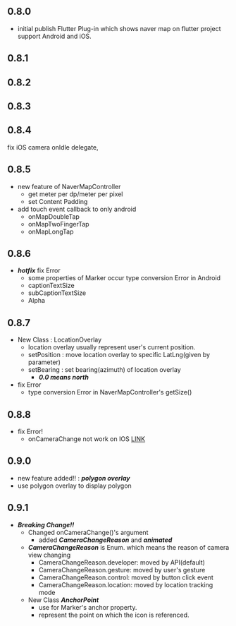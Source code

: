 ## 0.8.0
- initial publish
Flutter Plug-in which shows naver map on flutter project support Android and iOS.


## 0.8.1

## 0.8.2

## 0.8.3

## 0.8.4
fix iOS camera onIdle delegate,

## 0.8.5
- new feature of NaverMapController
    - get meter per dp/meter per pixel
    - set Content Padding 
- add touch event callback to only android
    - onMapDoubleTap 
    - onMapTwoFingerTap
    - onMapLongTap

## 0.8.6
- ___hotfix___ fix Error 
    - some properties of Marker occur type conversion Error in Android 
    - captionTextSize
    - subCaptionTextSize
    - Alpha

## 0.8.7
- New Class : LocationOverlay
    - location overlay usually represent user's current position. 
    - setPosition : move location overlay to specific LatLng(given by parameter)
    - setBearing : set bearing(azimuth) of location overlay
        - ***0.0 means north***
- fix Error
    - type conversion Error in NaverMapController's getSize()
    
## 0.8.8
- fix Error!
    - onCameraChange not work on IOS [LINK](https://github.com/LBSTECH/naver_map_plugin/issues/8)
    
    
## 0.9.0
- new feature added!! : ___polygon overlay___
- use polygon overlay to display polygon

## 0.9.1
- ___Breaking Change!!___
    - Changed onCameraChange()'s argument
        - added ***CameraChangeReason*** and ***animated***
    - ***CameraChangeReason*** is Enum. which means the reason of camera view changing
        - CameraChangeReason.developer: moved by API(default)
        - CameraChangeReason.gesture: moved by user's gesture
        - CameraChangeReason.control: moved by button click event
        - CameraChangeReason.location: moved by location tracking mode
    - New Class ***AnchorPoint***
        - use for Marker's anchor property.
        - represent the point on which the icon is referenced.